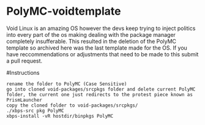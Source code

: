 # PolyMC-voidtemplate
Void Linux is an amazing OS however the devs keep trying to inject politics into every part of the os making dealing with the package manager completely insufferable.  This resulted in the deletion of the PolyMC template  so archived here was the last template made for the OS.  If you have reccommendations or adjustments that need to be made to this submit a pull request.




#Instructions

    rename the folder to PolyMC (Case Sensitive)
    go into cloned void-packages/srcpkgs folder and delete current PolyMC folder, the current one just redirects to the protest piece known as PrismLauncher
    copy the cloned folder to void-packages/srcpkgs/
    ./xbps-src pkg PolyMC
    xbps-install -vR hostdir/binpkgs PolyMC
